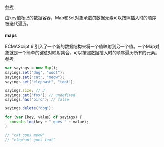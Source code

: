 [参考](https://developer.mozilla.org/zh-CN/docs/Web/JavaScript/Guide/Keyed_Collections)

由key值标记的数据容器，Map和Set对象承载的数据元素可以按照插入时的顺序被迭代遍历。

#### maps

ECMAScript 6 引入了一个新的数据结构来将一个值映射到另一个值。一个Map对象就是一个简单的键值对映射集合，可以按照数据插入时的顺序遍历所有的元素。
[参考](https://developer.mozilla.org/zh-CN/docs/Web/JavaScript/Reference/Global_Objects/Map)

```js
var sayings = new Map();
sayings.set("dog", "woof");
sayings.set("cat", "meow");
sayings.set("elephant", "toot");

sayings.size; // 3 
sayings.get("fox"); // undefined
sayings.has("bird"); // false

sayings.delete("dog");

for (var [key, value] of sayings) {
  console.log(key + " goes " + value);
}

// "cat goes meow"
// "elephant goes toot"

```


